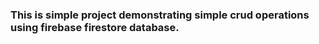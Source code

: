 <h3>This is simple project demonstrating simple crud operations using firebase firestore database.</h3>
